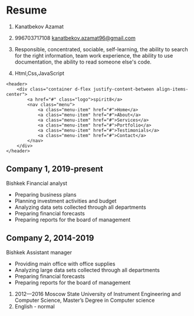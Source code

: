 # Resume
1. Kanatbekov Azamat 
1. 996703717108 kanatbekov.azamat96@gmail.com

1. Responsible, concentrated, sociable, self-learning, the ability to search for the right information, team work experience, the ability to use
 documentation, the ability to read someone else's code.
1. Html,Css,JavaScript
```
<header>
    <div class="container d-flex justify-content-between align-items-center">
        <a href="#" class="logo">spirit8</a>
        <nav class="menu">
            <a class="menu-item" href="#">Home</a>
            <a class="menu-item" href="#">About</a>
            <a class="menu-item" href="#">Services</a>
            <a class="menu-item" href="#">Portfolio</a>
            <a class="menu-item" href="#">Testimonials</a>
            <a class="menu-item" href="#">Contact</a>
        </nav>
    </div>
</header>
```
## Company 1, 2019-present
Bishkek
Financial analyst

* Preparing business plans
* Planning investment activities and budget
* Analyzing data sets collected through all departments
* Preparing financial forecasts
* Preparing reports for the board of management

## Company 2, 2014-2019
Bishkek
Assistant manager

* Providing main office with office supplies
* Analyzing large data sets collected through all departments
* Preparing financial forecasts
* Preparing reports for the board of management
1. 2012—2016 Moscow State University of Instrument Engineering and Computer Science,
 Master’s Degree in Computer science
1. English - normal